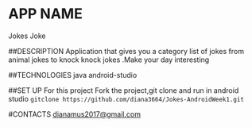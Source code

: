 # APP NAME
Jokes Joke

##DESCRIPTION
Application that gives you a category list of jokes from animal jokes to knock knock jokes .Make your day interesting


##TECHNOLOGIES 
java
android-studio


##SET UP 
For this project Fork the project,git clone and run in android studio
`gitclone https://github.com/diana3664/Jokes-AndroidWeek1.git`


#CONTACTS
dianamus2017@gmail.com
